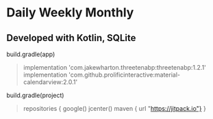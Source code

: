 # Daily Weekly Monthly

Developed with Kotlin, SQLite
-----------
build.gradle(app)
> implementation 'com.jakewharton.threetenabp:threetenabp:1.2.1'
> implementation 'com.github.prolificinteractive:material-calendarview:2.0.1'

build.gradle(project)
> repositories {
        google()
        jcenter()
        maven { url "https://jitpack.io"}
    }
